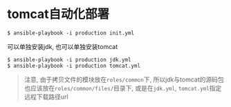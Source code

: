 # tomcat自动化部署


```
$ ansible-playbook -i production init.yml
```


可以单独安装jdk, 也可以单独安装tomcat

```
$ ansible-playbook -i production jdk.yml
$ ansible-playbook -i production tomcat.yml
```

> 注意, 由于拷贝文件的模块放在`roles/common`下, 所以jdk与tomcat的源码包也应该放在`roles/common/files/`目录下, 或是在`jdk.yml`, `tomcat.yml`指定远程下载路径url

